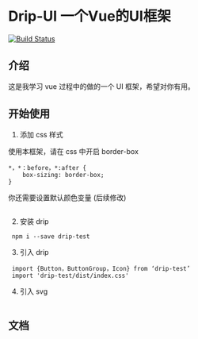 # Drip-UI 一个Vue的UI框架
[![Build Status](https://travis-ci.org/wheadplus/Drip.svg?branch=master)](https://travis-ci.org/wheadplus/Drip)
## 介绍

这是我学习 vue 过程中的做的一个 UI 框架，希望对你有用。

## 开始使用

1. 添加 css 样式

使用本框架，请在 css 中开启 border-box

```
*，*：before，*:after {
    box-sizing: border-box;
}
```
你还需要设置默认颜色变量 (后续修改)
```
```

2. 安装 drip
```
 npm i --save drip-test
```

3. 引入 drip
```
 import {Button，ButtonGroup，Icon} from ‘drip-test’
 import 'drip-test/dist/index.css'
```

4. 引入 svg
```

```

## 文档

##